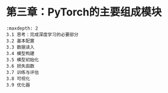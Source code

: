 # 第三章：PyTorch的主要组成模块
```{toctree}
:maxdepth: 2
3.1 思考：完成深度学习的必要部分
3.2 基本配置
3.3 数据读入
3.4 模型构建
3.5 模型初始化
3.6 损失函数
3.7 训练与评估
3.8 可视化
3.9 优化器
```